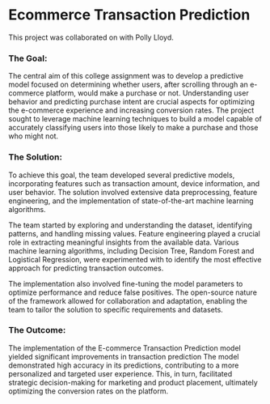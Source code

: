 # Ecommerce Transaction Prediction
This project was collaborated on with Polly Lloyd.

### The Goal:
The central aim of this college assignment was to develop a predictive model focused on determining whether users, after scrolling through an e-commerce platform, would make a purchase or not. Understanding user behavior and predicting purchase intent are crucial aspects for optimizing the e-commerce experience and increasing conversion rates. The project sought to leverage machine learning techniques to build a model capable of accurately classifying users into those likely to make a purchase and those who might not.

### The Solution:
To achieve this goal, the team developed several predictive models, incorporating features such as transaction amount, device information, and user behavior. The solution involved extensive data preprocessing, feature engineering, and the implementation of state-of-the-art machine learning algorithms.

The team started by exploring and understanding the dataset, identifying patterns, and handling missing values. Feature engineering played a crucial role in extracting meaningful insights from the available data. Various machine learning algorithms, including Decision Tree, Random Forest and Logistical Regression, were experimented with to identify the most effective approach for predicting transaction outcomes.

The implementation also involved fine-tuning the model parameters to optimize performance and reduce false positives. The open-source nature of the framework allowed for collaboration and adaptation, enabling the team to tailor the solution to specific requirements and datasets.

### The Outcome:
The implementation of the E-commerce Transaction Prediction model yielded significant improvements in transaction prediction The model demonstrated high accuracy in its predictions, contributing to a more personalized and targeted user experience. This, in turn, facilitated strategic decision-making for marketing and product placement, ultimately optimizing the conversion rates on the platform.
